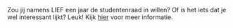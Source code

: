 Zou jij namens LIEF een jaar de studentenraad in willen? Of is het iets dat je wel interessant lijkt? Leuk! Kijk [hier](/over-ons/in-de-raad) voor meer informatie.

